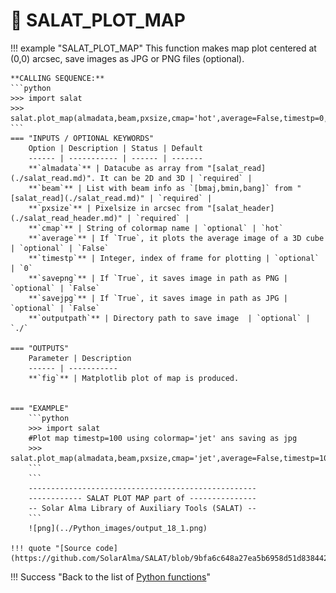 # :low_brightness: SALAT_PLOT_MAP

!!! example "SALAT_PLOT_MAP"
	This function makes map plot centered at (0,0) arcsec, save images as JPG or PNG files (optional).
	
	**CALLING SEQUENCE:**
	```python
	>>> import salat
	>>> salat.plot_map(almadata,beam,pxsize,cmap='hot',average=False,timestp=0,savepng=False,savejpg=False,outputpath="./")
	```
	=== "INPUTS / OPTIONAL KEYWORDS"
		Option | Description | Status | Default
		------ | ----------- | ------ | -------
		**`almadata`** | Datacube as array from "[salat_read](./salat_read.md)". It can be 2D and 3D | `required` | 
		**`beam`** | List with beam info as `[bmaj,bmin,bang]` from "[salat_read](./salat_read.md)" | `required` |
		**`pxsize`** | Pixelsize in arcsec from "[salat_header](./salat_read_header.md)" | `required` |
		**`cmap`** | String of colormap name | `optional` | `hot`
		**`average`** | If `True`, it plots the average image of a 3D cube | `optional` | `False`
		**`timestp`** | Integer, index of frame for plotting | `optional` | `0`
		**`savepng`** | If `True`, it saves image in path as PNG | `optional` | `False`
		**`savejpg`** | If `True`, it saves image in path as JPG | `optional` | `False`
		**`outputpath`** | Directory path to save image  | `optional` | `./`
	
	=== "OUTPUTS"
		Parameter | Description
		------ | -----------
		**`fig`** | Matplotlib plot of map is produced. 

		
	=== "EXAMPLE"
		```python
		>>> import salat
		#Plot map timestp=100 using colormap='jet' ans saving as jpg
		>>> salat.plot_map(almadata,beam,pxsize,cmap='jet',average=False,timestp=100,savepng=False,savejpg=True,outputpath="./")
		```	
		```
		---------------------------------------------------
		------------ SALAT PLOT MAP part of ---------------
		-- Solar Alma Library of Auxiliary Tools (SALAT) --
		```
		![png](../Python_images/output_18_1.png)
	
	!!! quote "[Source code](https://github.com/SolarAlma/SALAT/blob/9bfa6c648a27ea5b6958d51d8384420ec9096642/Python/salat.py#L546)"

!!! Success "Back to the list of [Python functions](../python.md)"



